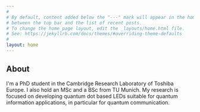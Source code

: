 ```yaml
---
#
# By default, content added below the "---" mark will appear in the home page
# between the top bar and the list of recent posts.
# To change the home page layout, edit the _layouts/home.html file.
# See: https://jekyllrb.com/docs/themes/#overriding-theme-defaults
#
layout: home
---
```

## About

I'm a PhD student in the Cambridge Research Laboratory of Toshiba Europe. I also hold an MSc and a BSc from TU Munich. My research is focused on developing quantum dot based LEDs suitable for quantum information applications, in particular for quantum communication. 
